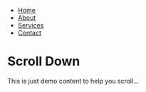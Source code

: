 <!DOCTYPE html>
<html lang="en">
<head>
  <meta charset="UTF-8" />
  <meta name="viewport" content="width=device-width, initial-scale=1.0" />
  <title>Gradient Nav Menu</title>
  <link rel="stylesheet" href="style.css" />
</head>
<body>

  <nav class="navbar" id="navbar">
    <ul>
      <li><a href="#">Home</a></li>
      <li><a href="#">About</a></li>
      <li><a href="#">Services</a></li>
      <li><a href="#">Contact</a></li>
    </ul>
  </nav>

  <div class="content">
    <h1>Scroll Down</h1>
    <p>This is just demo content to help you scroll...</p>
    <div style="height: 2000px;"></div>
  </div>

  <script src="script.js"></script>
</body>
</html>

